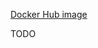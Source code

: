 [Docker Hub image](https://hub.docker.com/r/interconnectedgrid/interconnected_desktop_client)

TODO
